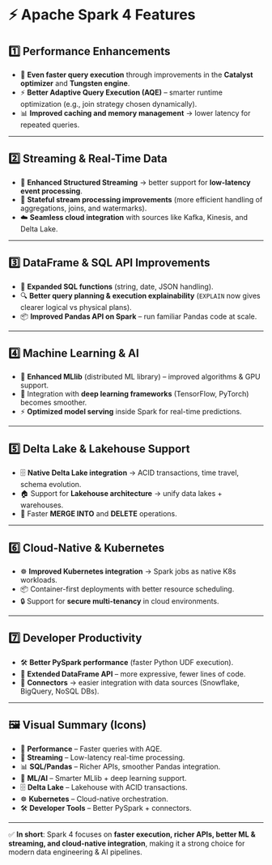 # ⚡ **Apache Spark 4 Features**

## 1️⃣ **Performance Enhancements**

* 🚀 **Even faster query execution** through improvements in the **Catalyst optimizer** and **Tungsten engine**.
* ⚡ **Better Adaptive Query Execution (AQE)** – smarter runtime optimization (e.g., join strategy chosen dynamically).
* 📊 **Improved caching and memory management** → lower latency for repeated queries.

---

## 2️⃣ **Streaming & Real-Time Data**

* 🌊 **Enhanced Structured Streaming** → better support for **low-latency event processing**.
* 🔄 **Stateful stream processing improvements** (more efficient handling of aggregations, joins, and watermarks).
* ☁️ **Seamless cloud integration** with sources like Kafka, Kinesis, and Delta Lake.

---

## 3️⃣ **DataFrame & SQL API Improvements**

* 🧩 **Expanded SQL functions** (string, date, JSON handling).
* 🔍 **Better query planning & execution explainability** (`EXPLAIN` now gives clearer logical vs physical plans).
* 📦 **Improved Pandas API on Spark** – run familiar Pandas code at scale.

---

## 4️⃣ **Machine Learning & AI**

* 🤖 **Enhanced MLlib** (distributed ML library) – improved algorithms & GPU support.
* 🧠 Integration with **deep learning frameworks** (TensorFlow, PyTorch) becomes smoother.
* ⚡ **Optimized model serving** inside Spark for real-time predictions.

---

## 5️⃣ **Delta Lake & Lakehouse Support**

* 🗄️ **Native Delta Lake integration** → ACID transactions, time travel, schema evolution.
* 🏠 Support for **Lakehouse architecture** → unify data lakes + warehouses.
* 🔄 Faster **MERGE INTO** and **DELETE** operations.

---

## 6️⃣ **Cloud-Native & Kubernetes**

* ☸️ **Improved Kubernetes integration** → Spark jobs as native K8s workloads.
* 📦 Container-first deployments with better resource scheduling.
* 🔒 Support for **secure multi-tenancy** in cloud environments.

---

## 7️⃣ **Developer Productivity**

* 🛠️ **Better PySpark performance** (faster Python UDF execution).
* 📜 **Extended DataFrame API** – more expressive, fewer lines of code.
* 🧩 **Connectors** → easier integration with data sources (Snowflake, BigQuery, NoSQL DBs).

---

## 🖼️ Visual Summary (Icons)

* 🚀 **Performance** – Faster queries with AQE.
* 🌊 **Streaming** – Low-latency real-time processing.
* 📊 **SQL/Pandas** – Richer APIs, smoother Pandas integration.
* 🤖 **ML/AI** – Smarter MLlib + deep learning support.
* 🗄️ **Delta Lake** – Lakehouse with ACID transactions.
* ☸️ **Kubernetes** – Cloud-native orchestration.
* 🛠️ **Developer Tools** – Better PySpark + connectors.

---

✅ **In short**:
Spark 4 focuses on **faster execution, richer APIs, better ML & streaming, and cloud-native integration**, making it a strong choice for modern data engineering & AI pipelines.
